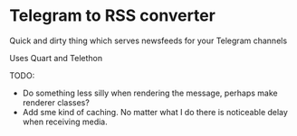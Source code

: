 # Telegram to RSS converter

Quick and dirty thing which serves newsfeeds for your Telegram channels

Uses Quart and Telethon

TODO:
* Do something less silly when rendering the message, perhaps make renderer classes?
* Add sme kind of caching. No matter what I do there is noticeable delay when receiving media.
